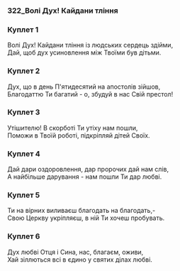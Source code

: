 ### 322_Волі Дух! Кайдани тління
### Куплет 1
Волі Дух! Кайдани тління із людських сердець здійми, <br/>Дай, щоб дух усиновлення між Твоїми був дітьми.
### Куплет 2
Дух, що в день П'ятидесятий на апостолів зійшов, <br/>Благодаттю Ти багатий - о, збудуй в нас Свій престол!
### Куплет 3
Утішителю! В скорботі Ти утіху нам пошли, <br/>Поможи в Твоїй роботі, підкріпляй дітей Своїх.
### Куплет 4
Дай дари оздоровлення, дар пророчих дай нам слів, <br/>А найбільше дарування - нам пошли Ти дар любві.
### Куплет 5
Ти на вірних виливаєш благодать на благодать,- <br/>Свою Церкву укріпляєш, в ній Ти хочеш пробувать.
### Куплет 6
Дух любві Отця і Сина, нас, благаєм, оживи, <br/>Хай зіллються всі в єдино у святих ділах любві.
